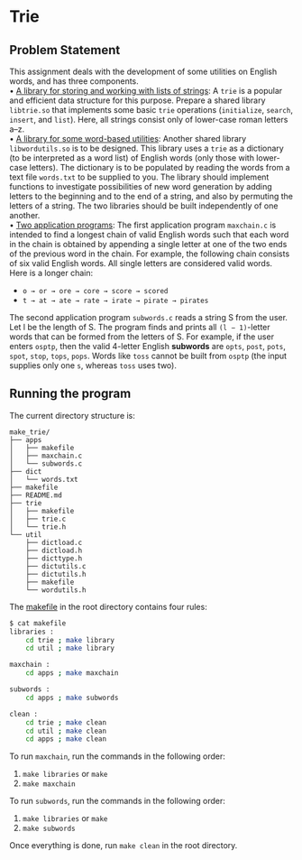 # Trie
## Problem Statement
This assignment deals with the development of some utilities on English words, and has three components.    
• <u>A library for storing and working with lists of strings</u>: A `trie` is a popular and efficient data structure for this purpose. Prepare a shared library `libtrie.so` that implements some basic `trie` operations (`initialize`, `search`, `insert`, and `list`). Here, all strings consist only of lower-case roman letters a–z.    
• <u>A library for some word-based utilities</u>: Another shared library `libwordutils.so` is to be designed. This library uses a `trie` as a dictionary (to be interpreted as a word list) of English words (only those with lower-case letters). The dictionary is to be populated by reading the words from a text file `words.txt` to be supplied to you. The library should implement functions to investigate possibilities of new word generation by adding letters to the beginning and to the end of a string, and also by permuting the letters of a string. The two libraries should be built independently of one another.    
• <u>Two application programs</u>: The first application program `maxchain.c` is intended to find a longest chain of valid English words such that each word in the chain is obtained by appending a single letter at one of the two ends of the previous word in the chain. For example, the following chain consists of six valid English words. All single letters are considered valid words.     
Here is a longer chain:
- `o → or → ore → core → score → scored`     
- `t → at → ate → rate → irate → pirate → pirates`    

The second application program `subwords.c` reads a string S from the user. Let l be the length of
S. The program finds and prints all `(l − 1)`-letter words that can be formed from the letters of S. For example, if the user enters `osptp`, then the valid 4-letter English **subwords** are
`opts`, `post`, `pots`, `spot`, `stop`, `tops`, `pops`.
Words like `toss` cannot be built from `osptp` (the input supplies only one `s`, whereas `toss` uses two).

## Running the program
The current directory structure is:
```
make_trie/
├── apps
│   ├── makefile
│   ├── maxchain.c
│   └── subwords.c
├── dict
│   └── words.txt
├── makefile
├── README.md
├── trie
│   ├── makefile
│   ├── trie.c
│   └── trie.h
└── util
    ├── dictload.c
    ├── dictload.h
    ├── dicttype.h
    ├── dictutils.c
    ├── dictutils.h
    ├── makefile
    └── wordutils.h

```

The [makefile](./makefile) in the root directory contains four rules: 
```bash
$ cat makefile
libraries :
	cd trie ; make library 
	cd util ; make library

maxchain :
	cd apps ; make maxchain

subwords :
	cd apps ; make subwords

clean :
	cd trie ; make clean
	cd util ; make clean
	cd apps ; make clean
```

To run `maxchain`, run the commands in the following order: 
1. `make libraries` or `make`
2. `make maxchain`

To run `subwords`, run the commands in the following order: 
1. `make libraries` or `make`
2. `make subwords`

Once everything is done, run `make clean` in the root directory. 
